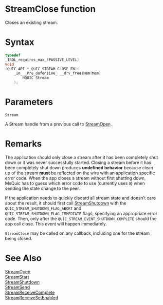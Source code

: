 StreamClose function
======

Closes an existing stream.

# Syntax

```C
typedef
_IRQL_requires_max_(PASSIVE_LEVEL)
void
(QUIC_API * QUIC_STREAM_CLOSE_FN)(
    _In_ _Pre_defensive_ __drv_freesMem(Mem)
        HQUIC Stream
    );
```

# Parameters

`Stream`

A Stream handle from a previous call to [StreamOpen](StreamOpen.md).

# Remarks

The application should only close a stream after it has been completely shut down or it was never successfully started. Closing a stream before it has been completely shut down produces **undefined behavior** because clean up of the stream **must** be reflected on the wire with an application specific error code. When the app closes a stream without first shutting down, MsQuic has to guess which error code to use (currently uses `0`) when sending the state change to the peer.

If the application needs to quickly discard all stream state and doesn't care about the result, it should first call [StreamShutdown](StreamShutdown.md) with the `QUIC_STREAM_SHUTDOWN_FLAG_ABORT` and `QUIC_STREAM_SHUTDOWN_FLAG_IMMEDIATE` flags, specifying an appropriate error code. Then, only after the `QUIC_STREAM_EVENT_SHUTDOWN_COMPLETE` should the app call close. This event will happen immediately.

`StreamClose` may be called on any callback, including one for the stream being closed.

# See Also

[StreamOpen](StreamOpen.md)<br>
[StreamStart](StreamStart.md)<br>
[StreamShutdown](StreamShutdown.md)<br>
[StreamSend](StreamSend.md)<br>
[StreamReceiveComplete](StreamReceiveComplete.md)<br>
[StreamReceiveSetEnabled](StreamReceiveSetEnabled.md)<br>
